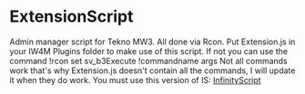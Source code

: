 # ExtensionScript
Admin manager script for Tekno MW3. All done via Rcon.
Put Extension.js in your IW4M Plugins folder to make use of this script. If not you can use the command !rcon set sv_b3Execute !commandname args
Not all commands work that's why Extension.js doesn't contain all the commands, I will update it when they do work.
You must use this version of IS: [InfinityScript](https://github.com/diamante0018/InfinityScript)
